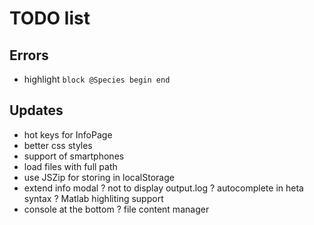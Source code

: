 # TODO list

## Errors

- highlight `block @Species begin end`

## Updates

- hot keys for InfoPage
- better css styles
- support of smartphones
- load files with full path
- use JSZip for storing in localStorage
- extend info modal
? not to display output.log
? autocomplete in heta syntax
? Matlab highliting support
- console at the bottom
? file content manager

